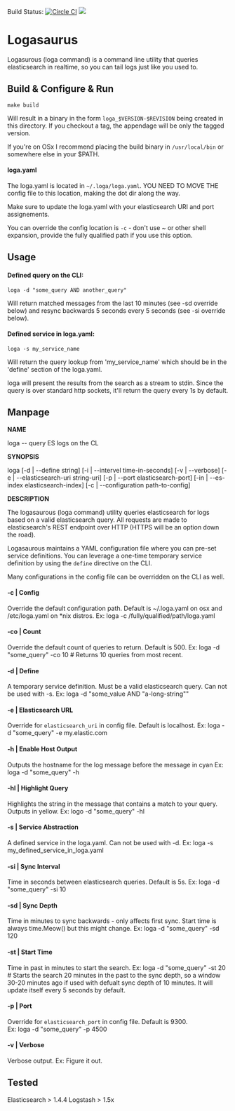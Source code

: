 Build Status: [![Circle CI](https://circleci.com/gh/malnick/logasaurus/tree/master.svg?style=svg)](https://circleci.com/gh/malnick/logasaurus/tree/master)
<img style="float: center;" src="https://dl.dropboxusercontent.com/u/77193293/logasaurus.png">
# Logasaurus 
Logasurous (loga command) is a command line utility that queries elasticsearch in realtime, so you can tail logs just like you used to. 

## Build & Configure & Run

```make build```

Will result in a binary in the form ```loga_$VERSION-$REVISION``` being created in this directory. If you checkout a tag, the appendage will be only the tagged version.

If you're on OSx I recommend placing the build binary in `/usr/local/bin` or somewhere else in your $PATH. 

#### loga.yaml
The loga.yaml is located in ```~/.loga/loga.yaml```. YOU NEED TO MOVE THE config file to this location, making the dot dir along the way.

Make sure to update the loga.yaml with your elasticsearch URI and port assignements.

You can override the config location is `-c` - don't use ~ or other shell expansion, provide the fully qualified path if you use this option.

## Usage

#### Defined query on the CLI:

```loga -d "some_query AND another_query"```

Will return matched messages from the last 10 minutes (see -sd override below) and resync backwards 5 seconds every 5 seconds (see -si override below).

#### Defined service in loga.yaml:

```loga -s my_service_name```

Will return the query lookup from 'my_service_name' which should be in the 'define' section of the loga.yaml.

loga will present the results from the search as a stream to stdin. Since the query is over standard http sockets, it'll return the query every 1s by default.

## Manpage

**NAME**
  
loga -- query ES logs on the CL

**SYNOPSIS**

loga [-d | --define string] [-i | --intervel time-in-seconds] [-v | --verbose] [-e | --elasticsearch-uri string-uri] [-p | --port elasticsearch-port] [-in | --es-index elasticsearch-index] [-c | --configuration path-to-config]

**DESCRIPTION**

The logasaurous (loga command) utility queries elasticsearch for logs based on a valid elasticsearch query. All requests are made to elasticsearch's REST endpoint over HTTP (HTTPS will be an option down the road). 

Logasaurous maintains a YAML configuration file where you can pre-set service definitions. You can leverage a one-time temporary service definition by using the ```define``` directive on the CLI.  

Many configurations in the config file can be overridden on the CLI as well. 

#### -c | Config 
  Override the default configuration path. Default is ~/.loga.yaml on osx and /etc/loga.yaml on *nix distros. 
  Ex: loga -c /fully/qualified/path/loga.yaml

#### -co | Count 
  Override the default count of queries to return. Default is 500.
  Ex: loga -d "some_query" -co 10 # Returns 10 queries from most recent. 

#### -d | Define 
  A temporary service definition. Must be a valid elasticsearch query. Can not be used with -s.
  Ex: loga -d "some_value AND \"a-long-string\""

#### -e | Elasticsearch URL
  Override for `elasticsearch_uri` in config file. Default is localhost.
  Ex: loga -d "some_query" -e my.elastic.com

#### -h | Enable Host Output
  Outputs the hostname for the log message before the message in cyan
  Ex: loga -d "some_query" -h

#### -hl | Highlight Query
  Highlights the string in the message that contains a match to your query. Outputs in yellow.
  Ex: logo -d "some_query" -hl

#### -s | Service Abstraction
  A defined service in the loga.yaml. Can not be used with -d.
  Ex: loga -s my_defined_service_in_loga.yaml

#### -si | Sync Interval 
  Time in seconds between elasticsearch queries. Default is 5s.
  Ex: loga -d "some_query" -si 10

#### -sd | Sync Depth
  Time in minutes to sync backwards - only affects first sync. Start time is always time.Meow() but this might change. 
  Ex: loga -d "some_query" -sd 120

#### -st | Start Time
  Time in past in minutes to start the search.
  Ex: loga -d "some_query" -st 20 # Starts the search 20 minutes in the past to the sync depth, so a window 30-20 minutes ago if used with defualt sync depth of 10 minutes. It will update itself every 5 seconds by default.

#### -p | Port
  Override for `elasticsearch_port` in config file. Default is 9300.       
  Ex: loga -d "some_query" -p 4500

#### -v | Verbose 
  Verbose output.
  Ex: Figure it out. 

## Tested

Elasticsearch > 1.4.4
Logstash > 1.5x
